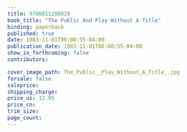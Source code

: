 ```yaml
---
title: 9780811208819
book_title: "The Public And Play Without A Title"
binding: paperback
published: true
date: 1983-11-01T06:00:55-04:00
publication_date: 1983-11-01T06:00:55-04:00
show_in_forthcoming: false
contributors:

cover_image_path: The_Public__Play_Without_A_Title_.jpg
forsale: false
saleprice:
shipping_charge:
price_us: 12.95
price_cn:
trim_size:
page_count:
---
```


